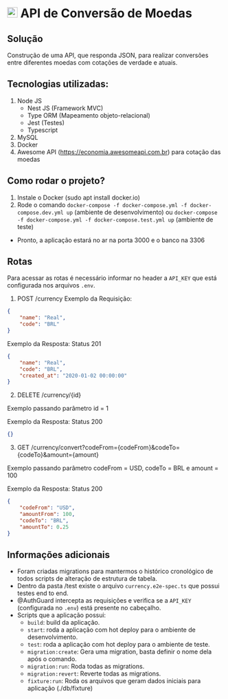 # <img src="https://avatars1.githubusercontent.com/u/7063040?v=4&s=200.jpg" alt="HU" width="24" /> API de Conversão de Moedas

## Solução
Construção de uma API, que responda JSON, para realizar conversões entre diferentes moedas com cotações de verdade e atuais.

## Tecnologias utilizadas:
1. Node JS
    - Nest JS (Framework MVC)
    - Type ORM (Mapeamento objeto-relacional)
    - Jest (Testes)
    - Typescript
2. MySQL
3. Docker
4. Awesome API (https://economia.awesomeapi.com.br) para cotação das moedas

## Como rodar o projeto?
1. Instale o Docker (sudo apt install docker.io)
2. Rode o comando `docker-compose -f docker-compose.yml -f docker-compose.dev.yml up` (ambiente de desenvolvimento) ou `docker-compose -f docker-compose.yml -f docker-compose.test.yml up` (ambiente de teste)
- Pronto, a aplicação estará no ar na porta 3000 e o banco na 3306

## Rotas
Para acessar as rotas é necessário informar no header a `API_KEY` que está configurada nos arquivos `.env`.

1. POST /currency
Exemplo da Requisição:
```json
{
	"name": "Real",
	"code": "BRL"
}
```

Exemplo da Resposta:
Status 201
```json
{
	"name": "Real",
	"code": "BRL",
    "created_at": "2020-01-02 00:00:00"
}
```

2. DELETE /currency/{id}

Exemplo passando parâmetro id = 1

Exemplo da Resposta:
Status 200 
```json
{}
```

3. GET /currency/convert?codeFrom={codeFrom}&codeTo={codeTo}&amount={amount}

Exemplo passando parâmetro codeFrom = USD, codeTo = BRL e amount = 100 

Exemplo da Resposta:
Status 200 
```json
{
    "codeFrom": "USD",
    "amountFrom": 100,
    "codeTo": "BRL",
    "amountTo": 0.25
}
```

## Informações adicionais
- Foram criadas migrations para mantermos o histórico cronológico de todos scripts de alteração de estrutura de tabela.
- Dentro da pasta /test existe o arquivo `currency.e2e-spec.ts` que possui testes end to end.
- @AuthGuard intercepta as requisições e verifica se a `API_KEY` (configurada no `.env`) está presente no cabeçalho.
- Scripts que a aplicação possui:
    - `build`: build da aplicação.
    - `start`: roda a aplicação com hot deploy para o ambiente de desenvolvimento.
    - `test`: roda a aplicação com hot deploy para o ambiente de teste.
    - `migration:create`: Gera uma migration, basta definir o nome dela após o comando.
    - `migration:run`: Roda todas as migrations.
    - `migration:revert`: Reverte todas as migrations.
    - `fixture:run`: Roda os arquivos que geram dados iniciais para aplicação (./db/fixture)